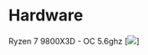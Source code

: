 # Hardware
Ryzen 7 9800X3D - OC 5.6ghz
[<img src="[https://github.com/gzmatte/trash/blob/main/128cpu.png">]
